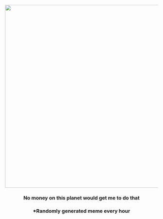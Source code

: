 <p align="center">
        <img src="https://i.redd.it/7jutpck7xs2a1.gif" width="600" height="600">
        </p>
        <h3 align="center">No money on this planet would get me to do that</h3>
        <h3 align="center">*Randomly generated meme every hour</h3>
    